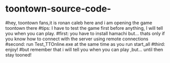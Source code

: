 # toontown-source-code-
#hey, toontown fans,it is ronan caleb here and i am opening the game toontown there
#tips: I have to test the game first before anything, I will tell you when you can play.
#first: you have to install hamachi but... thats only if you know how to connect with the server using remote connections
#second: run Test_TTOnline.exe at the same time as you run start_all
#third: enjoy!
#but remember that i will tell you when you can play ,but... until then stay tooned!

